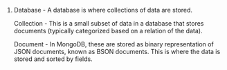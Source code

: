 1. 
    Database - A database is where collections of data are stored.

    Collection - This is a small subset of data in a database that stores documents (typically categorized based on a relation of the data).

    Document - In MongoDB, these are stored as binary representation of JSON documents, known as BSON documents. This is where the data is stored and sorted by fields.

